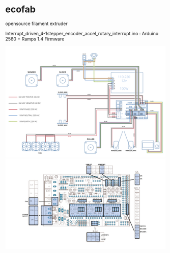 # ecofab
opensource filament extruder

Interrupt_driven_4-1stepper_encoder_accel_rotary_interrupt.ino : Arduino 2560 + Ramps 1.4  Firmware 


![image](docs/wiring%20winder%201.png)
![image](docs/wiring%20winder%202.png)
